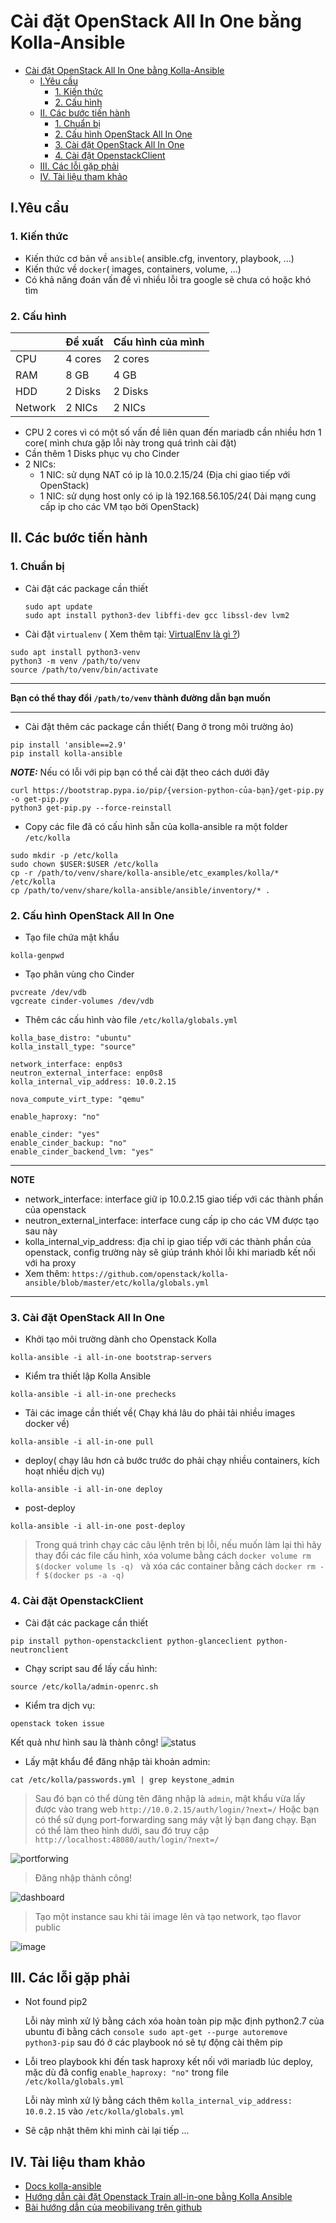 # Cài đặt OpenStack All In One bằng Kolla-Ansible
- [Cài đặt OpenStack All In One bằng Kolla-Ansible](#cài-đặt-openstack-all-in-one-bằng-kolla-ansible)
  - [I.Yêu cầu](#iyêu-cầu)
    - [1. Kiến thức](#1-kiến-thức)
    - [2. Cấu hình](#2-cấu-hình)
  - [II. Các bước tiến hành](#ii-các-bước-tiến-hành)
    - [1. Chuẩn bị](#1-chuẩn-bị)
    - [2. Cấu hình OpenStack All In One](#2-cấu-hình-openstack-all-in-one)
    - [3. Cài đặt OpenStack All In One](#3-cài-đặt-openstack-all-in-one)
    - [4. Cài đặt OpenstackClient](#4-cài-đặt-openstackclient)
  - [III. Các lỗi gặp phải](#iii-các-lỗi-gặp-phải)
  - [IV. Tài liệu tham khảo](#iv-tài-liệu-tham-khảo)
## I.Yêu cầu

### 1. Kiến thức

- Kiến thức cơ bản về `ansible`( ansible.cfg, inventory, playbook, ...)
- Kiến thức về `docker`( images, containers, volume, ...)
- Có khả năng đoán vấn đề vì nhiều lỗi tra google sẽ chưa có hoặc khó tìm

### 2. Cấu hình

|         | Đề xuất | Cấu hình của mình |
| ------- | ------- | ---------------- |
| CPU     | 4 cores | 2 cores          |
| RAM     | 8 GB    | 4 GB             |
| HDD     | 2 Disks | 2 Disks          |
| Network | 2 NICs  | 2 NICs           |

- CPU 2 cores vì có một số vấn đề liên quan đến mariadb cần nhiều hơn 1 core( mình chưa gặp lỗi này trong quá trình cài đặt)
- Cần thêm 1 Disks phục vụ cho Cinder
- 2 NICs:
  - 1 NIC: sử dụng NAT có ip là 10.0.2.15/24 (Địa chi giao tiếp với OpenStack)
  - 1 NIC: sử dụng host only có ip là 192.168.56.105/24( Dải mạng cung cấp ip cho các VM tạo bởi OpenStack)

## II. Các bước tiến hành

### 1. Chuẩn bị

- Cài đặt các package cần thiết

  ```console
  sudo apt update
  sudo apt install python3-dev libffi-dev gcc libssl-dev lvm2
  ```

- Cài đặt `virtualenv` ( Xem thêm tại: [VirtualEnv là gì ?](https://etuannv.com/huong-dan-su-dung-moi-truong-ao-virtual-environments-trong-python/#:~:text=Virtualenv%20l%C3%A0%20c%C3%B4ng%20c%E1%BB%A5%20cho,l%E1%BA%ADp%20cho%20t%E1%BB%ABng%20d%E1%BB%B1%20%C3%A1n.))

```console
sudo apt install python3-venv
python3 -m venv /path/to/venv
source /path/to/venv/bin/activate
```

---

**Bạn có thể thay đổi `/path/to/venv` thành đường dẫn bạn muốn**

---

- Cài đặt thêm các package cần thiết( Đang ở trong môi trường ảo)

```console
pip install 'ansible==2.9'
pip install kolla-ansible
```

**_NOTE:_** Nếu có lỗi với pip bạn có thể cài đặt theo cách dưới đây

```console
curl https://bootstrap.pypa.io/pip/{version-python-của-bạn}/get-pip.py -o get-pip.py
python3 get-pip.py --force-reinstall
```

- Copy các file đã có cấu hình sẵn của kolla-ansible ra một folder `/etc/kolla`

```console
sudo mkdir -p /etc/kolla
sudo chown $USER:$USER /etc/kolla
cp -r /path/to/venv/share/kolla-ansible/etc_examples/kolla/* /etc/kolla
cp /path/to/venv/share/kolla-ansible/ansible/inventory/* .
```

### 2. Cấu hình OpenStack All In One

- Tạo file chứa mật khẩu

```console
kolla-genpwd
```

- Tạo phân vùng cho Cinder

```console
pvcreate /dev/vdb
vgcreate cinder-volumes /dev/vdb
```

- Thêm các cấu hình vào file `/etc/kolla/globals.yml`

```console
kolla_base_distro: "ubuntu"
kolla_install_type: "source"

network_interface: enp0s3
neutron_external_interface: enp0s8
kolla_internal_vip_address: 10.0.2.15

nova_compute_virt_type: "qemu"

enable_haproxy: "no"

enable_cinder: "yes"
enable_cinder_backup: "no"
enable_cinder_backend_lvm: "yes"

```

---

**NOTE**

- network_interface: interface giữ ip 10.0.2.15 giao tiếp với các thành phần của openstack
- neutron_external_interface: interface cung cấp ip cho các VM được tạo sau này
- kolla_internal_vip_address: địa chỉ ip giao tiếp với các thành phần của openstack, config trường này sẽ giúp tránh khỏi lỗi khi mariadb kết nối với ha proxy
- Xem thêm: `https://github.com/openstack/kolla-ansible/blob/master/etc/kolla/globals.yml`

---

### 3. Cài đặt OpenStack All In One

- Khởi tạo môi trường dành cho Openstack Kolla

```console
kolla-ansible -i all-in-one bootstrap-servers
```

- Kiểm tra thiết lập Kolla Ansible

```console
kolla-ansible -i all-in-one prechecks
```

- Tải các image cần thiết về( Chạy khá lâu do phải tải nhiều images docker về)

```console
kolla-ansible -i all-in-one pull
```

- deploy( chạy lâu hơn cả bước trước do phải chạy nhiều containers, kích hoạt nhiều dịch vụ)

```console
kolla-ansible -i all-in-one deploy
```

- post-deploy

```console
kolla-ansible -i all-in-one post-deploy
```

> Trong quá trình chạy các câu lệnh trên bị lỗi, nếu muốn làm lại thì hãy thay đổi các file cấu hình, xóa volume bằng cách `docker volume rm $(docker volume ls -q) ` và xóa các container bằng cách `docker rm -f $(docker ps -a -q) `

### 4. Cài đặt OpenstackClient

- Cài đặt các package cần thiết

```console
pip install python-openstackclient python-glanceclient python-neutronclient
```

- Chạy script sau để lấy cấu hình:

```console
source /etc/kolla/admin-openrc.sh
```

- Kiểm tra dịch vụ:

```console
openstack token issue
```

Kết quả như hình sau là thành công!
![status](https://user-images.githubusercontent.com/43313369/119268118-b4e55780-bc1b-11eb-9b11-ff6c6ae22d22.PNG)


- Lấy mật khẩu để đăng nhập tài khoản admin:

```console
cat /etc/kolla/passwords.yml | grep keystone_admin
```

> Sau đó bạn có thể dùng tên đăng nhập là `admin`, mật khẩu vừa lấy được vào trang web `http://10.0.2.15/auth/login/?next=/` Hoặc bạn có thể sử dụng port-forwarding sang máy vật lý bạn đang chạy. Bạn có thể làm theo hình dưới, sau đó truy cập `http://localhost:48080/auth/login/?next=/`

![portforwing](https://user-images.githubusercontent.com/43313369/119268129-bca4fc00-bc1b-11eb-99e2-ebebbe7c63d0.PNG)


> Đăng nhập thành công!

![dashboard](https://user-images.githubusercontent.com/43313369/119268135-c0d11980-bc1b-11eb-8c3d-a91a32e31ec3.PNG)

> Tạo một instance sau khi tải image lên và tạo network, tạo flavor public

![image](https://user-images.githubusercontent.com/43313369/119270648-eb28d400-bc27-11eb-91f9-a1016d525820.png)



## III. Các lỗi gặp phải

- Not found pip2

    Lỗi này mình xử lý bằng cách xóa hoàn toàn pip mặc định python2.7 của ubuntu đi bằng cách ```console sudo apt-get --purge autoremove python3-pip``` sau đó ở các playbook nó sẽ tự động cài thêm pip
- Lỗi treo playbook khi đến task haproxy kết nối với mariadb lúc deploy, mặc dù đã config `enable_haproxy: "no"` trong file `/etc/kolla/globals.yml`

    Lỗi này mình xử lý bằng cách thêm `kolla_internal_vip_address: 10.0.2.15` vào `/etc/kolla/globals.yml`

- Sẽ cập nhật thêm khi mình cài lại tiếp ...


## IV. Tài liệu tham khảo

- [Docs kolla-ansible](https://docs.openstack.org/kolla-ansible/latest/user/quickstart.html)
- [Hướng dẫn cài đặt Openstack Train all-in-one bằng Kolla Ansible](https://news.cloud365.vn/openstack-kolla-phan-1-huong-dan-cai-dat-openstack-train-all-in-one-bang-kolla-ansible/)
- [Bài hướng dẫn của meobilivang trên github](https://github.com/meobilivang/Phase-1-Training-VTDT-VTNET/blob/master/Week%203/Openstack/README.md)
